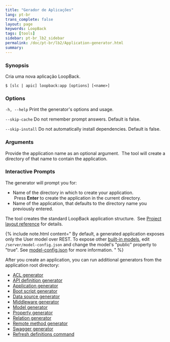 ```yaml
---
title: "Gerador de Aplicações"
lang: pt-br
trans_complete: false
layout: page
keywords: LoopBack
tags: [tools]
sidebar: pt-br_lb2_sidebar
permalink: /doc/pt-br/lb2/Application-generator.html
summary:
---
```


### Synopsis

Cria uma nova aplicação LoopBack.

```shell
$ [slc | apic] loopback:app [options] [<name>]
```

### Options

`-h, --help`
Print the generator's options and usage.

`--skip-cache`
Do not remember prompt answers. Default is false.

`--skip-install`
Do not automatically install dependencies. Default is false.

### Arguments

Provide the application name as an optional argument.  The tool will create a directory of that name to contain the application.

### Interactive Prompts

The generator will prompt you for:

* Name of the directory in which to create your application.  Press **Enter** to create the application in the current directory.
* Name of the application, that defaults to the directory name you previously entered.

The tool creates the standard LoopBack application structure.  See [Project layout reference](Project-layout-reference.html) for details.

{% include note.html content="
By default, a generated application exposes only the User model over REST.
To expose other [built-in models](Using-built-in-models.html), edit `/server/model-config.json` and change the model's \"public\" property to \"true\".
See [model-config.json](model-config.json.html) for more information.
" %}

After you create an application, you can run additional generators from the application root directory:

* [ACL generator](ACL-generator.html)
* [API definition generator](API-definition-generator.html)
* [Application generator](Application-generator.html)
* [Boot script generator](Boot-script-generator.html)
* [Data source generator](Data-source-generator.html)
* [Middleware generator](Middleware-generator.html)
* [Model generator](Model-generator.html)
* [Property generator](Property-generator.html)
* [Relation generator](Relation-generator.html)
* [Remote method generator](Remote-method-generator.html)
* [Swagger generator](Swagger-generator.html)
* [Refresh definitions command](Refresh-definitions-command.html)

